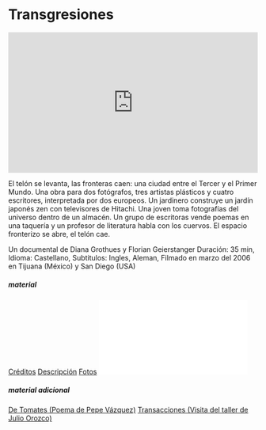 # Transgresiones

<div style="padding:56.25% 0 0 0;position:relative;"><iframe src="https://player.vimeo.com/video/17027886?title=0&byline=0&portrait=0" style="position:absolute;top:0;left:0;width:100%;height:100%;" frameborder="0" allow="autoplay; fullscreen" allowfullscreen></iframe></div><script src="https://player.vimeo.com/api/player.js"></script>  
  
El telón se levanta, las fronteras caen: una ciudad entre el Tercer y el Primer Mundo. Una obra para dos fotógrafos, tres artistas plásticos y cuatro escritores, interpretada por dos europeos. Un jardinero construye un jardín japonés zen con televisores de Hitachi. Una joven toma fotografías del universo dentro de un almacén. Un grupo de escritoras vende poemas en una taquería y un profesor de literatura habla con los cuervos. El espacio fronterizo se abre, el telón cae.

Un documental de Diana Grothues y Florian Geierstanger Duración: 35 min, Idioma: Castellano, Subtitulos: Ingles, Aleman, Filmado en marzo del 2006 en Tijuana (México) y San Diego (USA)

##### material

[Créditos](/tijuana/credits) [Descripción](/es/tijuana/text) [Fotos](/tijuana/Bilder) ![Poemas](/projekte/2006tijuana/transgresiones_poemas_gedichte101.pdf)

##### material adicional

[De Tomates (Poema de Pepe Vázquez)](/es/detomates) [Transacciones (Visita del taller de Julio Orozco)](/es/transacciones)
